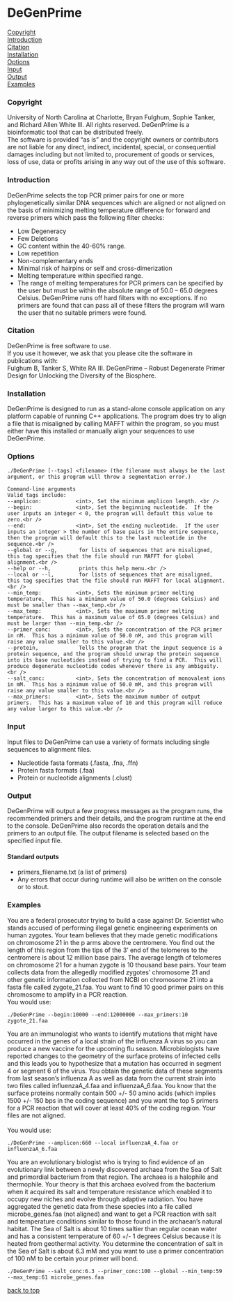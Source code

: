 # DeGenPrime

[Copyright](###Copyright) <br />
[Introduction](###Introduction) <br />
[Citation](###Citation) <br />
[Installation](###Installation) <br />
[Options](###Options)<br />
[Input](###Input)<br />
[Output](###Output) <br />
[Examples](###Examples) <br />

### Copyright  <br />
University of North Carolina at Charlotte, Bryan Fulghum, Sophie Tanker, and Richard Allen White III.  All rights reserved.  DeGenPrime is a bioinformatic tool that can be distributed freely.  
The software is provided “as is” and the copyright owners or contributors are not liable for any direct, indirect, incidental, special, or consequential damages including but not limited to, procurement of goods or services, loss of use, data or profits arising in any way out of the use of this software.<br />

### Introduction <br />
DeGenPrime selects the top PCR primer pairs for one or more phylogenetically similar DNA sequences which are aligned or not aligned on the basis of minimizing melting temperature difference for forward and reverse primers which pass the following filter checks: <br />
- Low Degeneracy
- Few Deletions
- GC content within the 40-60% range.
- Low repetition
- Non-complementary ends
- Minimal risk of hairpins or self and cross-dimerization
- Melting temperature within specified range.
- The range of melting temperatures for PCR primers can be specified by the user but must be within the absolute range of 50.0 – 65.0 degrees Celsius.
DeGenPrime runs off hard filters with no exceptions.
If no primers are found that can pass all of these filters the program will warn the user that no suitable primers were found.

### Citation  <br />
DeGenPrime is free software to use. <br /> 
If you use it however, we ask that you please cite the software in publications with:<br />
Fulghum B, Tanker S, White RA III. DeGenPrime – Robust Degenerate Primer Design for Unlocking the Diversity of the Biosphere.  <br />

### Installation   <br />
DeGenPrime is designed to run as a stand-alone console application on any platform capable of running C++ applications.  The program does try to align a file that is misaligned by calling MAFFT within the program, so you must either have this installed or manually align your sequences to use DeGenPrime.

### Options <br />

```
./DeGenPrime [--tags] <filename> (the filename must always be the last argument, or this program will throw a segmentation error.)

Command-line arguments
Valid tags include:
--amplicon:           <int>, Set the minimum amplicon length. <br />
--begin:              <int>, Set the beginning nucleotide.  If the user inputs an integer < 0, the program will default this value to zero.<br />
--end:                <int>, Set the ending nucleotide.  If the user inputs an integer > the number of base pairs in the entire sequence, then the program will default this to the last nucleotide in the sequence.<br />
--global or --g,       for lists of sequences that are misaligned, this tag specifies that the file should run MAFFT for global alignment.<br />
--help or --h,         prints this help menu.<br />
--local or --l,        for lists of sequences that are misaligned, this tag specifies that the file should run MAFFT for local alignment.<br />
--min_temp:           <int>, Sets the minimum primer melting temperature.  This has a minimum value of 50.0 (degrees Celsius) and must be smaller than --max_temp.<br />
--max_temp:           <int>, Sets the maximum primer melting temperature.  This has a maximum value of 65.0 (degrees Celsius) and must be larger than --min_temp.<br />
--primer_conc:        <int>, Sets the concentration of the PCR primer in nM.  This has a minimum value of 50.0 nM, and this program will raise any value smaller to this value.<br />
--protein,             Tells the program that the input sequence is a protein sequence, and the program should unwrap the protein sequence into its base nucleotides instead of trying to find a PCR.  This will produce degenerate nucleotide codes whenever there is any ambiguity.<br />
--salt_conc:          <int>, Sets the concentration of monovalent ions in mM.  This has a minimum value of 50.0 mM, and this program will raise any value smaller to this value.<br />
--max_primers:        <int>, Sets the maximum number of output primers.  This has a maximum value of 10 and this program will reduce any value larger to this value.<br />
```

### Input
Input files to DeGenPrime can use a variety of formats including single sequences to alignment files.<br /> 
- Nucleotide fasta formats (.fasta, .fna, .ffn)<br />
- Protein fasta formats (.faa)<br />
- Protein or nucleotide alignments (.clust)<br />

### Output
DeGenPrime will output a few progress messages as the program runs, the recommended primers and their details, and the program runtime at the end to the console.  DeGenPrime also records the operation details and the primers to an output file.  The output filename is selected based on the specified input file.<br />  

#### Standard outputs
- primers_filename.txt (a list of primers) <br />
- Any errors that occur during runtime will also be written on the console or to stout.<br />

### Examples
You are a federal prosecutor trying to build a case against Dr. Scientist who stands accused of performing illegal genetic engineering experiments on human zygotes.  Your team believes that they made genetic modifications on chromosome 21 in the p arms above the centromere.  You find out the length of this region from the tips of the 3’ end of the telomeres to the centromere is about 12 million base pairs.  The average length of telomeres on chromosome 21 for a human zygote is 10 thousand base pairs.  Your team collects data from the allegedly modified zygotes’ chromosome 21 and other genetic information collected from NCBI on chromosome 21 into a fasta file called zygote_21.faa.  You want to find 10 good primer pairs on this chromosome to amplify in a PCR reaction.<br /> You would use:<br />

```
./DeGenPrime --begin:10000 --end:12000000 --max_primers:10 zygote_21.faa
```

You are an immunologist who wants to identify mutations that might have occurred in the genes of a local strain of the influenza A virus so you can produce a new vaccine for the upcoming flu season.  Microbiologists have reported changes to the geometry of the surface proteins of infected cells and this leads you to hypothesize that a mutation has occurred in segment 4 or segment 6 of the virus.  You obtain the genetic data of these segments from last season’s influenza A as well as data from the current strain into two files called influenzaA_4.faa and influenzaA_6.faa.  You know that the surface proteins normally contain 500 +/- 50 amino acids (which implies 1500 +/- 150 bps in the coding sequence) and you want the top 5 primers for a PCR reaction that will cover at least 40% of the coding region.  Your files are not aligned. <br />  
You would use:<br />

```
./DeGenPrime --amplicon:660 --local influenzaA_4.faa or influenzaA_6.faa
```

You are an evolutionary biologist who is trying to find evidence of an evolutionary link between a newly discovered archaea from the Sea of Salt and primordial bacterium from that region.  The archaea is a halophile and thermophile.  Your theory is that this archaea evolved from the bacterium when it acquired its salt and temperature resistance which enabled it to occupy new niches and evolve through adaptive radiation.  You have aggregated the genetic data from these species into a file called microbe_genes.faa (not aligned) and want to get a PCR reaction with salt and temperature conditions similar to those found in the archaean’s natural habitat.  The Sea of Salt is about 10 times saltier than regular ocean water and has a consistent temperature of 60 +/- 1 degrees Celsius because it is heated from geothermal activity.  You determine the concentration of salt in the Sea of Salt is about 6.3 mM and you want to use a primer concentration of 100 nM to be certain your primer will bond.

```
./DeGenPrime --salt_conc:6.3 --primer_conc:100 --global --min_temp:59 --max_temp:61 microbe_genes.faa
```

[back to top](https://github.com/raw-lab/DeGenPrime/main/README.md)
